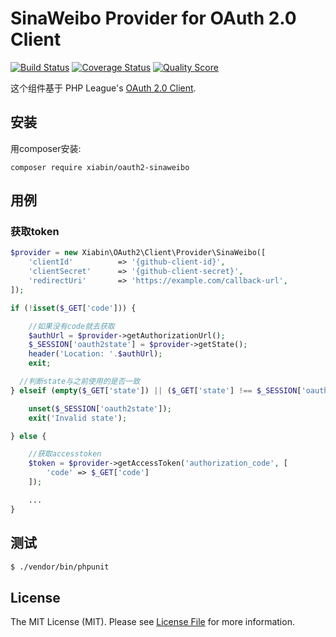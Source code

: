 # SinaWeibo Provider for OAuth 2.0 Client
[![Build Status](https://travis-ci.org/xiabin/oauth2-sinaweibo.svg?branch=master)](https://travis-ci.org/xiabin/oauth2-sinaweibo)
[![Coverage Status](https://scrutinizer-ci.com/g/xiabin/oauth2-sinaweibo/badges/coverage.png?b=master)](https://scrutinizer-ci.com/g/xiabin/oauth2-sinaweibo/code-structure)
[![Quality Score](https://scrutinizer-ci.com/g/thephpleague/oauth2-github/badges/quality-score.png?b=master)](https://scrutinizer-ci.com/g/xiabin/oauth2-sinaweibo/)

 这个组件基于 PHP League's [OAuth 2.0 Client](https://github.com/thephpleague/oauth2-client).

## 安装

用composer安装:

```
composer require xiabin/oauth2-sinaweibo
```

## 用例


### 获取token

```php
$provider = new Xiabin\OAuth2\Client\Provider\SinaWeibo([
    'clientId'          => '{github-client-id}',
    'clientSecret'      => '{github-client-secret}',
    'redirectUri'       => 'https://example.com/callback-url',
]);

if (!isset($_GET['code'])) {

    //如果没有code就去获取
    $authUrl = $provider->getAuthorizationUrl();
    $_SESSION['oauth2state'] = $provider->getState();
    header('Location: '.$authUrl);
    exit;

  //判断state与之前使用的是否一致
} elseif (empty($_GET['state']) || ($_GET['state'] !== $_SESSION['oauth2state'])) {

    unset($_SESSION['oauth2state']);
    exit('Invalid state');

} else {

    //获取accesstoken
    $token = $provider->getAccessToken('authorization_code', [
        'code' => $_GET['code']
    ]);

    ...
}
```

## 测试

``` bash
$ ./vendor/bin/phpunit
```



## License

The MIT License (MIT). Please see [License File](https://github.com/xiabin/oauth2-sinaweibo/master/LICENSE.md) for more information.
